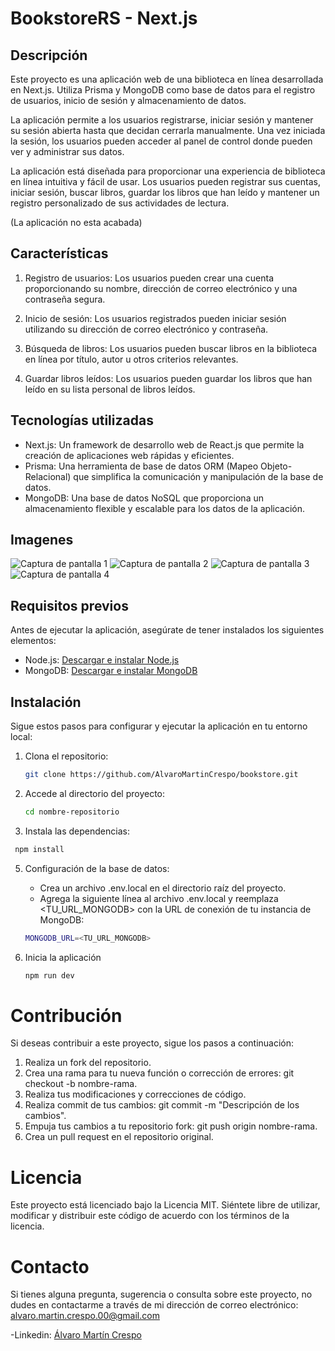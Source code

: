 # BookstoreRS - Next.js

## Descripción

Este proyecto es una aplicación web de una biblioteca en línea desarrollada en Next.js. Utiliza Prisma y MongoDB como base de datos para el registro de usuarios, inicio de sesión y almacenamiento de datos.

La aplicación permite a los usuarios registrarse, iniciar sesión y mantener su sesión abierta hasta que decidan cerrarla manualmente. Una vez iniciada la sesión, los usuarios pueden acceder al panel de control donde pueden ver y administrar sus datos.

La aplicación está diseñada para proporcionar una experiencia de biblioteca en línea intuitiva y fácil de usar. Los usuarios pueden registrar sus cuentas, iniciar sesión, buscar libros, guardar los libros que han leído y mantener un registro personalizado de sus actividades de lectura.

(La aplicación no esta acabada)

## Características

1. Registro de usuarios: Los usuarios pueden crear una cuenta proporcionando su nombre, dirección de correo electrónico y una contraseña segura.

2. Inicio de sesión: Los usuarios registrados pueden iniciar sesión utilizando su dirección de correo electrónico y contraseña.

3. Búsqueda de libros: Los usuarios pueden buscar libros en la biblioteca en línea por título, autor u otros criterios relevantes.

4. Guardar libros leídos: Los usuarios pueden guardar los libros que han leído en su lista personal de libros leídos.

## Tecnologías utilizadas

- Next.js: Un framework de desarrollo web de React.js que permite la creación de aplicaciones web rápidas y eficientes.
- Prisma: Una herramienta de base de datos ORM (Mapeo Objeto-Relacional) que simplifica la comunicación y manipulación de la base de datos.
- MongoDB: Una base de datos NoSQL que proporciona un almacenamiento flexible y escalable para los datos de la aplicación.

## Imagenes

![Captura de pantalla 1](public/screenshots/cap1.png)
![Captura de pantalla 2](public/screenshots/cap2.png)
![Captura de pantalla 3](public/screenshots/cap3.png)
![Captura de pantalla 4](public/screenshots/cap4.png)

## Requisitos previos

Antes de ejecutar la aplicación, asegúrate de tener instalados los siguientes elementos:

- Node.js: [Descargar e instalar Node.js](https://nodejs.org)
- MongoDB: [Descargar e instalar MongoDB](https://www.mongodb.com)

## Instalación

Sigue estos pasos para configurar y ejecutar la aplicación en tu entorno local:

1. Clona el repositorio:

   ```bash
   git clone https://github.com/AlvaroMartinCrespo/bookstore.git
   ```

2. Accede al directorio del proyecto:

   ```bash
   cd nombre-repositorio
   ```

4. Instala las dependencias:

  ```bash
   npm install
   ```

5. Configuración de la base de datos:

   - Crea un archivo .env.local en el directorio raíz del proyecto.
   - Agrega la siguiente línea al archivo .env.local y reemplaza <TU_URL_MONGODB> con la URL de conexión de tu instancia de MongoDB:

    ```bash
   MONGODB_URL=<TU_URL_MONGODB>
   ```

6. Inicia la aplicación

    ```bash
   npm run dev
   ```

# Contribución

Si deseas contribuir a este proyecto, sigue los pasos a continuación:

1. Realiza un fork del repositorio.
2. Crea una rama para tu nueva función o corrección de errores: git checkout -b nombre-rama.
3. Realiza tus modificaciones y correcciones de código.
4. Realiza commit de tus cambios: git commit -m "Descripción de los cambios".
5. Empuja tus cambios a tu repositorio fork: git push origin nombre-rama.
6. Crea un pull request en el repositorio original.

# Licencia
Este proyecto está licenciado bajo la Licencia MIT. Siéntete libre de utilizar, modificar y distribuir este código de acuerdo con los términos de la licencia.

# Contacto
Si tienes alguna pregunta, sugerencia o consulta sobre este proyecto, no dudes en contactarme a través de mi dirección de correo electrónico: alvaro.martin.crespo.00@gmail.com

-Linkedin: [Álvaro Martín Crespo](https://www.linkedin.com/in/%C3%A1lvaro-mart%C3%ADn-crespo-bb9aa5246/)
